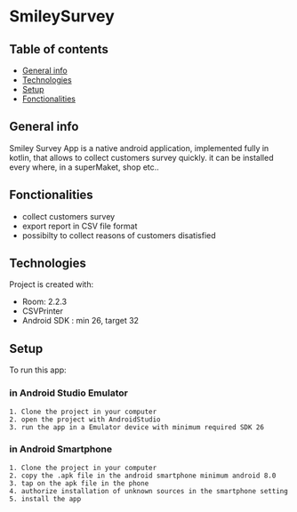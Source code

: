 # SmileySurvey
## Table of contents
* [General info](#general-info)
* [Technologies](#technologies)
* [Setup](#setup)
* [Fonctionalities](fonctionalities)


## General info
Smiley Survey App is a native android application, implemented fully in kotlin, that allows to collect customers survey quickly. it can be installed every where, in a superMaket, shop etc..





## Fonctionalities

* collect customers survey 
* export report in CSV file format
* possibilty to collect reasons of customers disatisfied
   
	
## Technologies
Project is created with:
* Room: 2.2.3
* CSVPrinter
* Android SDK : min 26, target 32


	
## Setup
To run this app:
### in Android Studio Emulator
```
1. Clone the project in your computer
2. open the project with AndroidStudio 
3. run the app in a Emulator device with minimum required SDK 26 
```
### in Android Smartphone
```
1. Clone the project in your computer
2. copy the .apk file in the android smartphone minimum android 8.0
3. tap on the apk file in the phone
4. authorize installation of unknown sources in the smartphone setting 
5. install the app

```

